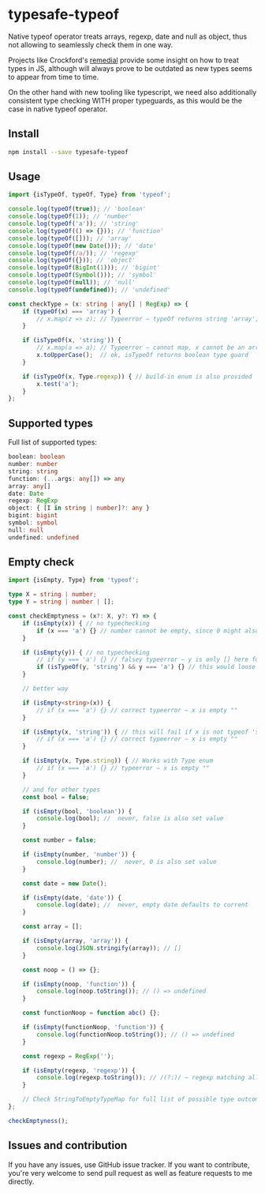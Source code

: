 # typesafe-typeof

Native typeof operator treats arrays, regexp, date and null as object, thus not allowing to seamlessly check them in one way.

Projects like Crockford's [remedial](http://www.crockford.com/javascript/remedial.html) provide some insight on how to treat types in JS,
although will always prove to be outdated as new types seems to appear from time to time. 

On the other hand with new tooling like typescript, we need also additionally consistent type checking WITH proper typeguards,
as this would be the case in native typeof operator.

## Install
```sh
npm install --save typesafe-typeof

```

## Usage
```ts
import {isTypeOf, typeOf, Type} from 'typeof';

console.log(typeOf(true)); // 'boolean'
console.log(typeOf(1)); // 'number'
console.log(typeOf('a')); // 'string'
console.log(typeOf(() => {})); // 'function'
console.log(typeOf([])); // 'array'
console.log(typeOf(new Date())); // 'date'
console.log(typeOf(/a/)); // 'regexp'
console.log(typeOf({})); // 'object'
console.log(typeOf(BigInt(1))); // 'bigint'
console.log(typeOf(Symbol())); // 'symbol'
console.log(typeOf(null)); // 'null'
console.log(typeOf(undefined)); // 'undefined'

const checkType = (x: string | any[] | RegExp) => {
    if (typeOf(x) === 'array') {
        // x.map(z => z); // Typeerror – typeOf returns string 'array', so no typechecking here
    }

    if (isTypeOf(x, 'string')) {
        // x.map(a => a); // Typeerror – cannot map, x cannot be an array.
        x.toUpperCase();  // ok, isTypeOf returns boolean type guard
    }

    if (isTypeOf(x, Type.regexp)) { // build-in enum is also provided
        x.test('a');
    }
};
```

## Supported types
Full list of supported types:
```ts
boolean: boolean
number: number
string: string
function: (...args: any[]) => any
array: any[]
date: Date
regexp: RegExp
object: { [I in string | number]?: any }
bigint: bigint
symbol: symbol
null: null
undefined: undefined
```

## Empty check
```ts
import {isEmpty, Type} from 'typeof';

type X = string | number;
type Y = string | number | [];

const checkEmptyness = (x?: X, y?: Y) => {
    if (isEmpty(x)) { // no typechecking
        if (x === 'a') {} // number cannot be empty, since 0 might also be set value, no typeerror here
    }

    if (isEmpty(y)) { // no typechecking
        // if (y === 'a') {} // falsey typeerror – y is only [] here for some reason
        if (isTypeOf(y, 'string') && y === 'a') {} // this would loose y's empty state
    }

    // better way

    if (isEmpty<string>(x)) {
        // if (x === 'a') {} // correct typeerror – x is empty ""
    }

    if (isEmpty(x, 'string')) { // this will fail if x is not typeof 'string'
        // if (x === 'a') {} // correct typeerror – x is empty ""
    }

    if (isEmpty(x, Type.string)) { // Works with Type enum
        // if (x === 'a') {} // typeerror – x is empty ""
    }

    // and for other types
    const bool = false;

    if (isEmpty(bool, 'boolean')) {
        console.log(bool); //  never, false is also set value
    }

    const number = false;

    if (isEmpty(number, 'number')) {
        console.log(number); //  never, 0 is also set value
    }

    const date = new Date();

    if (isEmpty(date, 'date')) {
        console.log(date); //  never, empty date defaults to current
    }

    const array = [];

    if (isEmpty(array, 'array')) {
        console.log(JSON.stringify(array)); // []
    }

    const noop = () => {};

    if (isEmpty(noop, 'function')) {
        console.log(noop.toString()); // () => undefined
    }

    const functionNoop = function abc() {};

    if (isEmpty(functionNoop, 'function')) {
        console.log(functionNoop.toString()); // () => undefined
    }

    const regexp = RegExp('');

    if (isEmpty(regexp, 'regexp')) {
        console.log(regexp.toString()); // /(?:)/ – regexp matching all :)
    }

    // Check StringToEmptyTypeMap for full list of possible type outcomes
};

checkEmptyness();
```

## Issues and contribution
If you have any issues, use GitHub issue tracker.
If you want to contribute, you're very welcome to send pull request as well as feature requests to me directly.



